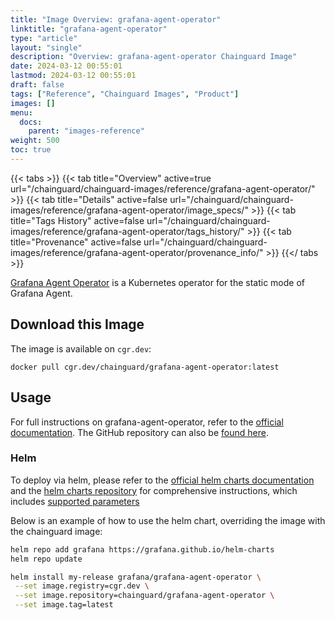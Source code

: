 ```yaml
---
title: "Image Overview: grafana-agent-operator"
linktitle: "grafana-agent-operator"
type: "article"
layout: "single"
description: "Overview: grafana-agent-operator Chainguard Image"
date: 2024-03-12 00:55:01
lastmod: 2024-03-12 00:55:01
draft: false
tags: ["Reference", "Chainguard Images", "Product"]
images: []
menu: 
  docs: 
    parent: "images-reference"
weight: 500
toc: true
---
```


{{< tabs >}}
{{< tab title="Overview" active=true url="/chainguard/chainguard-images/reference/grafana-agent-operator/" >}}
{{< tab title="Details" active=false url="/chainguard/chainguard-images/reference/grafana-agent-operator/image_specs/" >}}
{{< tab title="Tags History" active=false url="/chainguard/chainguard-images/reference/grafana-agent-operator/tags_history/" >}}
{{< tab title="Provenance" active=false url="/chainguard/chainguard-images/reference/grafana-agent-operator/provenance_info/" >}}
{{</ tabs >}}



<!--overview:start-->
[Grafana Agent Operator](https://grafana.com/docs/agent/latest/operator/) is a Kubernetes operator for the static mode of Grafana Agent.
<!--overview:end-->

<!--getting:start-->
## Download this Image
The image is available on `cgr.dev`:

```
docker pull cgr.dev/chainguard/grafana-agent-operator:latest
```
<!--getting:end-->

<!--body:start-->

## Usage
For full instructions on grafana-agent-operator, refer to the
[official documentation](https://grafana.com/docs/agent/latest/operator/).
The GitHub repository can also be [found here](https://github.com/grafana/agent).

### Helm
To deploy via helm, please refer to the
[official helm charts documentation](https://grafana.com/docs/agent/latest/operator/helm-getting-started/) and the [helm charts repository](https://github.com/grafana/helm-charts/tree/main/charts/agent-operator)
for comprehensive instructions, which includes
[supported parameters](https://github.com/grafana/helm-charts/blob/main/charts/agent-operator/values.yaml)

Below is an example of how to use the helm chart, overriding the image with the
chainguard image:

```bash
helm repo add grafana https://grafana.github.io/helm-charts
helm repo update

helm install my-release grafana/grafana-agent-operator \
 --set image.registry=cgr.dev \
 --set image.repository=chainguard/grafana-agent-operator \
 --set image.tag=latest
```
<!--body:end-->


